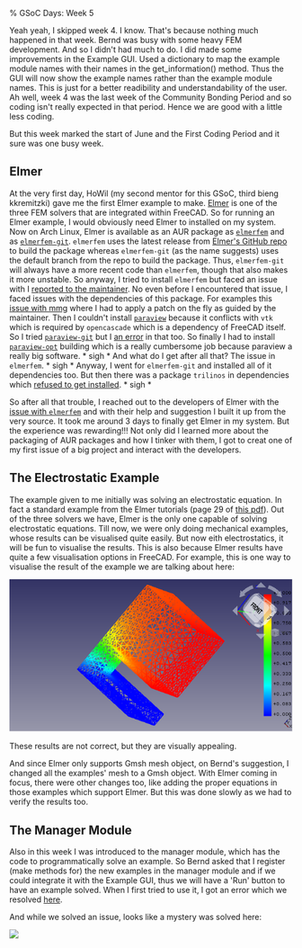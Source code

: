 % GSoC Days: Week 5

Yeah yeah, I skipped week 4. I know. That's because nothing much happened in that week. Bernd was busy with some heavy FEM development. And so I didn't had much to do. I did made some improvements in the Example GUI. Used a dictionary to map the example module names with their names in the get\_information() method. Thus the GUI will now show the example names rather than the example module names. This is just for a better readibility and understandability of the user.
Ah well, week 4 was the last week of the Community Bonding Period and so coding isn't really expected in that period. Hence we are good with a little less coding.

But this week marked the start of June and the First Coding Period and it sure was one busy week.

## Elmer

At the very first day, HoWil (my second mentor for this GSoC, third bieng kkremitzki) gave me the first Elmer example to make.
[Elmer](https://www.csc.fi/web/elmer) is one of the three FEM solvers that are integrated within FreeCAD. So for running an Elmer example, I would obviously need Elmer to installed on my system.
Now on Arch Linux, Elmer is available as an AUR package as [`elmerfem`](https://aur.archlinux.org/packages/elmerfem/) and as [`elmerfem-git`](https://aur.archlinux.org/packages/elmerfem-git/). `elmerfem` uses the latest release from [Elmer's GitHub repo](https://github.com/ElmerCSC/elmerfem) to build the package whereas `elmerfem-git` (as the name suggests) uses the default branch from the repo to build the package. Thus, `elmerfem-git` will always have a more recent code than `elmerfem`, though that also makes it more unstable.
So anyway, I tried to install `elmerfem` but faced an issue with I [reported to the maintainer](https://aur.archlinux.org/packages/elmerfem#comment-749033). No even before I encountered that issue, I faced issues with the dependencies of this package.
For examples this [issue with mmg](https://aur.archlinux.org/packages/mmg/#comment-748837) where I had to apply a patch on the fly as guided by the maintainer.
Then I couldn't install [`paraview`](https://www.archlinux.org/packages/community/x86_64/paraview/) because it conflicts with `vtk` which is required by `opencascade` which is a dependency of FreeCAD itself. So I tried [`paraview-git`](https://aur.archlinux.org/packages/paraview-git/) but I [an error](https://aur.archlinux.org/packages/paraview-git/#comment-748836) in that too. So finally I had to install [`paraview-opt`](https://aur.archlinux.org/packages/paraview-opt/) building which is a really cumbersome job because paraview a really big software. * sigh * And what do I get after all that? The issue in `elmerfem`. * sigh *
Anyway, I went for `elmerfem-git` and installed all of it dependencies too. But then there was a package `trilinos` in dependencies which [refused to get installed](https://aur.archlinux.org/packages/elmerfem-git/#comment-749396). * sigh * 

So after all that trouble, I reached out to the developers of Elmer with the [issue with `elmerfem`](https://github.com/ElmerCSC/elmerfem/issues/231) and with their help and suggestion I built it up from the very source. It took me around 3 days to finally get Elmer in my system. But the experience was rewarding!!! Not only did I learned more about the packaging of AUR packages and how I tinker with them, I got to creat one of my first issue of a big project and interact with the developers.

## The Electrostatic Example

The example given to me initially was solving an electrostatic equation. In fact a standard example from the Elmer tutorials (page 29 of [this pdf](https://www.nic.funet.fi/index/elmer/doc/ElmerTutorials_nonGUI.pdf)). Out of the three solvers we have, Elmer is the only one capable of solving electrostatic equations. Till now, we were only doing mechanical examples, whose results can be visualised quite easily. But now eith electrostatics, it will be fun to visualise the results. This is also because Elmer results have quite a few visualisation options in FreeCAD. For example, this is one way to visualise the result of the example we are talking about here:

![](elmer_elec_visual.png)

These results are not correct, but they are visually appealing.

And since Elmer only supports Gmsh mesh object, on Bernd's suggestion, I changed all the examples' mesh to a Gmsh object. With Elmer coming in focus, there were other changes too, like adding the proper equations in those examples which support Elmer. But this was done slowly as we had to verify the results too.

## The Manager Module

Also in this week I was introduced to the manager module, which has the code to programmatically solve an example. So Bernd asked that I register (make methods for) the new examples in the manager module and if we could integrate it with the Example GUI, thus we will have a 'Run' button to have an example solved. When I first tried to use it, I got an error which we resolved [here](https://forum.freecadweb.org/viewtopic.php?f=18&t=44705&start=170#p406496).

And while we solved an issue, looks like a mystery was solved here:

![](https://imgs.xkcd.com/comics/mystery_solved.png)
